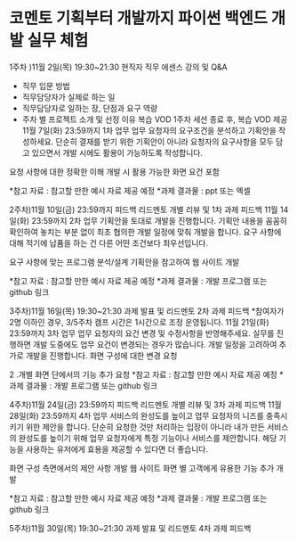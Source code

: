 # 코멘토 기획부터 개발까지 파이썬 백엔드 개발 실무 체험

1주차 )11월 2일(목) 19:30~21:30
현직자 직무 에센스 강의 및 Q&A
- 직무 입문 방법
- 직무담당자가 실제로 하는 일
- 직무담당자로 일하는 장, 단점과 요구 역량
- 주차 별 프로젝트 소개 및 선정 이유
복습 VOD
 1주차 세션 종료 후, 복습 VOD 제공
11월 7일(화) 23:59까지
1차 업무
업무 요청자의 요구조건을 분석하고 기획안을 작성하세요.
단순히 결재를 받기 위한 기획안이 아니라 요청자의 요구사항을 모두 담고 있으면서 개발 시에도 활용이 가능하도록 작성합니다.

요청 사항에 대한 정확한 이해
개발 시 활용 가능한 화면 요건 포함

*참고 자료 : 참고할 만한 예시 자료 제공 예정
*과제 결과물 : ppt 또는 엑셀

2주차)11월 10일(금) 23:59까지
피드백
리드멘토 개별 리뷰 및 1차 과제 피드백
11월 14일(화) 23:59까지
2차 업무
기획안을 토대로 개발을 진행합니다.
기획안 내용을 꼼꼼히 확인하여 놓치는 부분 없이 최초 협의한 개발 일정에 맞춰 개발을 합니다. 요구 사항에 대해 적기에 납품을 하는 건 다른 어떤 조건보다 최우선입니다.

요구 사항에 맞는 프로그램 분석/설계
기획안을 참고하여 웹 사이트 개발

*참고 자료 : 참고할 만한 예시 자료 제공 예정
*과제 결과물 : 개발 프로그램 또는 github 링크

3주차)11월 16일(목) 19:30~21:30
과제 발표 및 리드멘토 2차 과제 피드백
*참여자가 2명 이하인 경우, 3/5주차 캠프 시간은 1시간으로 조정 운영됩니다.
11월 21일(화) 23:59까지
3차 업무
업무 요청자의 요건 변경 및 수정사항을 반영해주세요.
실무를 진행하면 개발 도중에도 업무 요건이 변경되는 경우가 많습니다. 개발 일정을 고려하여 추가로 개발을 진행합니다.
화면 구성에 대한 변경 요청

2 .개별 화면 단에서의 기능 추가 요청
*참고 자료 : 참고할 만한 예시 자료 제공 예정
*과제 결과물 : 개발 프로그램 또는 github 링크

4주차)11월 24일(금) 23:59까지
피드백
리드멘토 개별 리뷰 및 3차 과제 피드백
11월 28일(화) 23:59까지
4차 업무
서비스의 완성도를 높이고 업무 요청자의 니즈를 충족시키기 위한 제안을 합니다.
단순히 요청한 것만 처리하는 입장이 아니라 내가 만든 서비스의 완성도를 높이기 위해 업무 요청자에게 특정 기능이나 서비스를 제안합니다. 해당 기능을 사용하는 유저에게 효용을 제공할 수 있다면 더 좋습니다.

화면 구성 측면에서의 제안 사항 개발
웹 사이트 화면 별 고객에게 유용한 기능 추가 개발

*참고 자료 : 참고할 만한 예시 자료 제공 예정
*과제 결과물 : 개발 프로그램 또는 github 링크

5주차)11월 30일(목) 19:30~21:30
과제 발표 및 리드멘토 4차 과제 피드백
